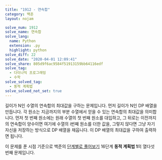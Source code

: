 ```yaml
---
title: "1912 - 연속합"
category: 백준
layout: nojam

solve_num: 1912
solve_name: 연속합
solve_lang:
  name: Python
  extension: .py
  highlight: python
solve_diff: 22
solve_date: "2020-04-01 12:09:41"
solve_share: 805d9f6ac9584f51913159bb64116edf
solve_tag:
  - 다이나믹 프로그래밍
  - 수학
solve_solved_tag:
  - 동적 계획법
solve_solved_not_set: true
---
```


길이가 N인 수열의 연속합의 최대값을 구하는 문제입니다. 먼저 길이가 N인 DP 배열을 만듭니다. 각 원소는 지금까지의 부분 수열에서 얻을 수 있는 연속합의 최대값을 의미합니다. 먼저 첫 번째 원소에는 원래 수열의 첫 번째 원소를 대입하고, 그 뒤로는 이전까지의 연속합이 양수이면 여기에 수열의 i번째 원소를 더한 값을, 그렇지 않다면 그냥 자기 자신을 저장하는 방식으로 DP 배열을 채웁니다. 이 DP 배열의 최대값을 구하여 출력하면 됩니다.

이 문제를 푼 시점 기준으로 백준의 [단계별로 풀어보기](http://noj.am/p/s) 16단계 **동적 계획법 1**의 열다섯 번째 문제입니다.
